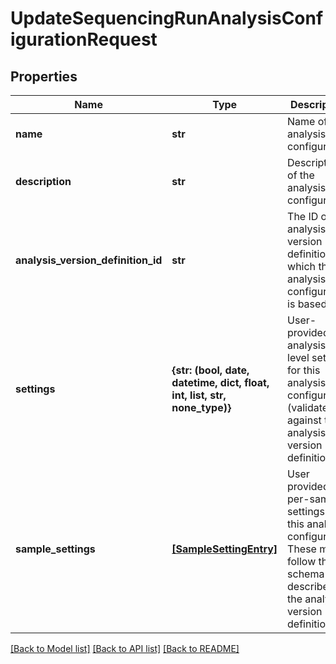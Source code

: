 # UpdateSequencingRunAnalysisConfigurationRequest


## Properties
Name | Type | Description | Notes
------------ | ------------- | ------------- | -------------
**name** | **str** | Name of the analysis configuration | [optional] 
**description** | **str** | Description of the analysis configuration | [optional] 
**analysis_version_definition_id** | **str** | The ID of the analysis version definition on which this analysis configuration is based | [optional] 
**settings** | **{str: (bool, date, datetime, dict, float, int, list, str, none_type)}** | User-provided analysis-level settings for this analysis configuration (validated against the analysis version definition) | [optional] 
**sample_settings** | [**[SampleSettingEntry]**](SampleSettingEntry.md) | User provided per-sample settings for this analysis configuration  These must follow the schema described in the analysis version definition | [optional] 

[[Back to Model list]](../README.md#documentation-for-models) [[Back to API list]](../README.md#documentation-for-api-endpoints) [[Back to README]](../README.md)


